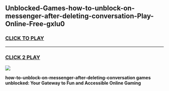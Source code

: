 
## Unblocked-Games-how-to-unblock-on-messenger-after-deleting-conversation-Play-Online-Free-gxlu0
<h3>
<a href="https://premium76.site?title=how-to-unblock-on-messenger-after-deleting-conversation&ref=26A">CLICK TO PLAY</a></h3>
<hr>

<h3>
<a href="https://premium76.site?title=how-to-unblock-on-messenger-after-deleting-conversation&ref=26A">CLICK 2 PLAY</a>
  
</h3>

<a href="https://premium76.site?title=how-to-unblock-on-messenger-after-deleting-conversation&ref=26A"><img src="https://clearcache.store/games.png"></a>


**how-to-unblock-on-messenger-after-deleting-conversation games unblocked: Your Gateway to Fun and Accessible Online Gaming**
